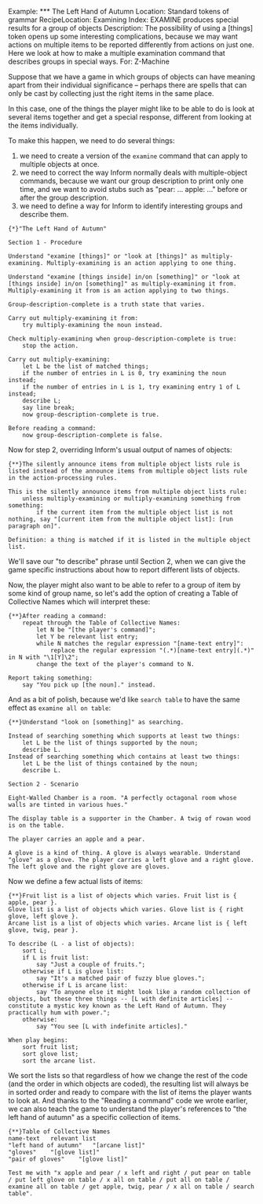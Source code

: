 Example: *** The Left Hand of Autumn
Location: Standard tokens of grammar
RecipeLocation: Examining
Index: EXAMINE produces special results for a group of objects
Description: The possibility of using a [things] token opens up some interesting complications, because we may want actions on multiple items to be reported differently from actions on just one. Here we look at how to make a multiple examination command that describes groups in special ways.
For: Z-Machine

  
Suppose that we have a game in which groups of objects can have meaning apart from their individual significance – perhaps there are spells that can only be cast by collecting just the right items in the same place.

  
In this case, one of the things the player might like to be able to do is look at several items together and get a special response, different from looking at the items individually.

  
To make this happen, we need to do several things:

1. we need to create a version of the ``examine`` command that can apply to multiple objects at once.
2. we need to correct the way Inform normally deals with multiple-object commands, because we want our group description to print only one time, and we want to avoid stubs such as "pear: ... apple: ..." before or after the group description.
3. we need to define a way for Inform to identify interesting groups and describe them.

``` inform7
{*}"The Left Hand of Autumn"

Section 1 - Procedure

Understand "examine [things]" or "look at [things]" as multiply-examining. Multiply-examining is an action applying to one thing.

Understand "examine [things inside] in/on [something]" or "look at [things inside] in/on [something]" as multiply-examining it from. Multiply-examining it from is an action applying to two things.

Group-description-complete is a truth state that varies.

Carry out multiply-examining it from:
	try multiply-examining the noun instead.

Check multiply-examining when group-description-complete is true:
	stop the action.

Carry out multiply-examining:
	let L be the list of matched things;
	if the number of entries in L is 0, try examining the noun instead;
	if the number of entries in L is 1, try examining entry 1 of L instead;
	describe L;
	say line break;
	now group-description-complete is true.

Before reading a command:
	now group-description-complete is false.
```

  
Now for step 2, overriding Inform's usual output of names of objects:

  

``` inform7
{**}The silently announce items from multiple object lists rule is listed instead of the announce items from multiple object lists rule in the action-processing rules.

This is the silently announce items from multiple object lists rule:
	unless multiply-examining or multiply-examining something from something:
		if the current item from the multiple object list is not nothing, say "[current item from the multiple object list]: [run paragraph on]".

Definition: a thing is matched if it is listed in the multiple object list.
```

  
We'll save our "to describe" phrase until Section 2, when we can give the game specific instructions about how to report different lists of objects.

  
Now, the player might also want to be able to refer to a group of item by some kind of group name, so let's add the option of creating a Table of Collective Names which will interpret these:

  

``` inform7
{**}After reading a command:
	repeat through the Table of Collective Names:
		let N be "[the player's command]";
		let Y be relevant list entry;
		while N matches the regular expression "[name-text entry]":
			replace the regular expression "(.*)[name-text entry](.*)" in N with "\1[Y]\2";
		change the text of the player's command to N.

Report taking something:
	say "You pick up [the noun]." instead.
```

  
And as a bit of polish, because we'd like ``search table`` to have the same effect as ``examine all on table``:

  

``` inform7
{**}Understand "look on [something]" as searching.

Instead of searching something which supports at least two things:
	let L be the list of things supported by the noun;
	describe L.
Instead of searching something which contains at least two things:
	let L be the list of things contained by the noun;
	describe L.

Section 2 - Scenario

Eight-Walled Chamber is a room. "A perfectly octagonal room whose walls are tinted in various hues."

The display table is a supporter in the Chamber. A twig of rowan wood is on the table.

The player carries an apple and a pear.

A glove is a kind of thing. A glove is always wearable. Understand "glove" as a glove. The player carries a left glove and a right glove. The left glove and the right glove are gloves.
```

  
Now we define a few actual lists of items:

  

``` inform7
{**}Fruit list is a list of objects which varies. Fruit list is { apple, pear }.
Glove list is a list of objects which varies. Glove list is { right glove, left glove }.
Arcane list is a list of objects which varies. Arcane list is { left glove, twig, pear }.

To describe (L - a list of objects):
	sort L;
	if L is fruit list:
		say "Just a couple of fruits.";
	otherwise if L is glove list:
		say "It's a matched pair of fuzzy blue gloves.";
	otherwise if L is arcane list:
		say "To anyone else it might look like a random collection of objects, but these three things -- [L with definite articles] -- constitute a mystic key known as the Left Hand of Autumn. They practically hum with power.";
	otherwise:
		say "You see [L with indefinite articles]."

When play begins:
	sort fruit list;
	sort glove list;
	sort the arcane list.
```

  
We sort the lists so that regardless of how we change the rest of the code (and the order in which objects are coded), the resulting list will always be in sorted order and ready to compare with the list of items the player wants to look at. And thanks to the "Reading a command" code we wrote earlier, we can also teach the game to understand the player's references to "the left hand of autumn" as a specific collection of items.

  

``` inform7
{**}Table of Collective Names
name-text	relevant list
"left hand of autumn"	"[arcane list]"
"gloves"	"[glove list]"
"pair of gloves"	"[glove list]"

Test me with "x apple and pear / x left and right / put pear on table / put left glove on table / x all on table / put all on table / examine all on table / get apple, twig, pear / x all on table / search table".
```

